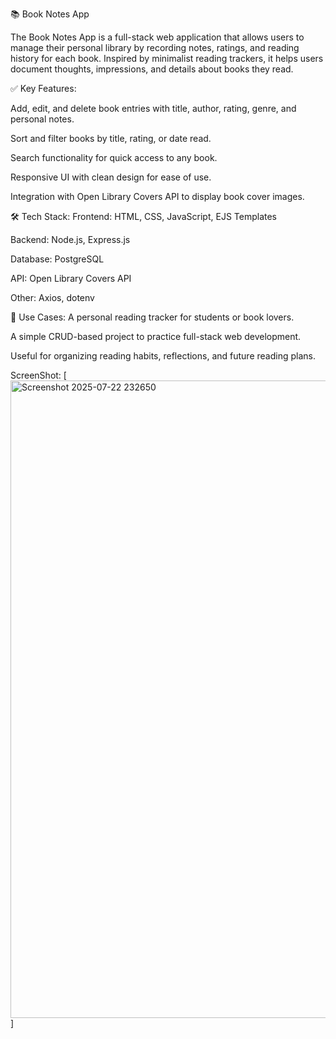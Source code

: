 📚 Book Notes App
 
  The Book Notes App is a full-stack web application that allows users to manage their personal library by recording notes, ratings, and reading history for each book. Inspired by minimalist reading trackers, it helps users document thoughts, impressions, and details about books they read.

✅ Key Features:
 
  Add, edit, and delete book entries with title, author, rating, genre, and personal notes.

  Sort and filter books by title, rating, or date read.

  Search functionality for quick access to any book.

  Responsive UI with clean design for ease of use.

  Integration with Open Library Covers API to display book cover images.



🛠️ Tech Stack:
   Frontend: HTML, CSS, JavaScript, EJS Templates

  Backend: Node.js, Express.js

  Database: PostgreSQL

  API: Open Library Covers API

  Other: Axios, dotenv

📌 Use Cases:
  A personal reading tracker for students or book lovers.

  A simple CRUD-based project to practice full-stack web development.

 Useful for organizing reading habits, reflections, and future reading plans.

  ScreenShot:
  [<img width="1920" height="1020" alt="Screenshot 2025-07-22 232650" src="https://github.com/user-attachments/assets/1aa28609-ffd7-4196-83a8-10d452100300" />]

  

